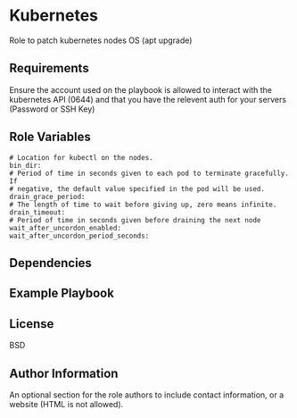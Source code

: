 Kubernetes
=========

Role to patch kubernetes nodes OS (apt upgrade)

Requirements
------------

Ensure the account used on the playbook is allowed to interact with the kubernetes API (0644) and that you have the relevent auth for your servers (Password or SSH Key)

Role Variables
--------------
```
# Location for kubectl on the nodes.
bin_dir: 
# Period of time in seconds given to each pod to terminate gracefully. If
# negative, the default value specified in the pod will be used.
drain_grace_period:
# The length of time to wait before giving up, zero means infinite.
drain_timeout:
# Period of time in seconds given before draining the next node
wait_after_uncordon_enabled: 
wait_after_uncordon_period_seconds: 
```

Dependencies
------------

Example Playbook
----------------

License
-------

BSD

Author Information
------------------

An optional section for the role authors to include contact information, or a website (HTML is not allowed).
